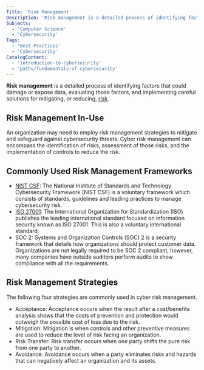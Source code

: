 ```yaml
---
Title: 'Risk Management'
Description: 'Risk management is a detailed process of identifying factors that could damage or expose data, evaluating those factors, and implementing careful solutions for mitigating risk.'
Subjects:
  - 'Computer Science'
  - 'Cybersecurity'
Tags:
  - 'Best Practices'
  - 'Cybersecurity'
CatalogContent:
  - 'introduction-to-cybersecurity'
  - 'paths/fundamentals-of-cybersecurity'
---
```


**Risk management** is a detailed process of identifying factors that could damage or expose data, evaluating those factors, and implementing careful solutions for mitigating, or reducing, [risk](https://www.codecademy.com/resources/docs/cybersecurity/risk).

## Risk Management In-Use

An organization may need to employ risk management strategies to mitigate and safeguard against cybersecurity threats. Cyber risk management can encompass the identification of risks, assessment of those risks, and the implementation of controls to reduce the risk.

## Commonly Used Risk Management Frameworks

- [NIST CSF](https://www.nist.gov/cyberframework): The National Institute of Standards and Technology Cybersecurity Framework (NIST CSF) is a voluntary framework which consists of standards, guidelines and leading practices to manage cybersecurity risk.
- [ISO 27001](https://www.iso.org/isoiec-27001-information-security.html): The International Organization for Standardization (ISO) publishes the leading international standard focused on information security known as ISO 27001. This is also a voluntary international standard.
- SOC 2: Systems and Organization Controls (SOC) 2 is a security framework that details how organizations should protect customer data. Organizations are not legally required to be SOC 2 compliant, however, many companies have outside auditors perform audits to show compliance with all the requirements.

## Risk Management Strategies

The following four strategies are commonly used in cyber risk management.

- Acceptance: Acceptance occurs when the result after a cost/benefits analysis shows that the costs of prevention and protection would outweigh the possible cost of loss due to the risk.
- Mitigation: Mitigation is when controls and other preventive measures are used to reduce the level of risk facing an organization.
- Risk Transfer: Risk transfer occurs when one party shifts the pure risk from one party to another.
- Avoidance: Avoidance occurs when a party eliminates risks and hazards that can negatively affect an organization and its assets.
